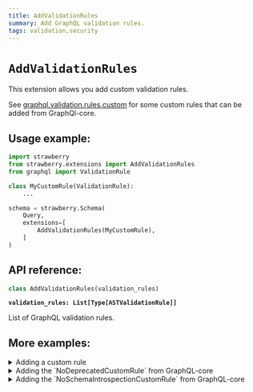 ```yaml
---
title: AddValidationRules
summary: Add GraphQL validation rules.
tags: validation,security
---
```


# `AddValidationRules`

This extension allows you add custom validation rules.

See [graphql.validation.rules.custom](https://github.com/graphql-python/graphql-core/tree/main/src/graphql/validation/rules/custom) for some custom rules that can be added from GraphQl-core.

## Usage example:

```python
import strawberry
from strawberry.extensions import AddValidationRules
from graphql import ValidationRule

class MyCustomRule(ValidationRule):
    ...

schema = strawberry.Schema(
    Query,
    extensions=[
        AddValidationRules(MyCustomRule),
    ]
)
```

## API reference:

```python
class AddValidationRules(validation_rules)
```

**`validation_rules: List[Type[ASTValidationRule]]`**

List of GraphQL validation rules.

## More examples:

<details>
  <summary>Adding a custom rule</summary>

```python
import strawberry
from strawberry.extensions import AddValidationRules
from graphql import ValidationRule

class CustomRule(ValidationRule):
    def enter_field(self, node, *args) -> None:
        if node.name.value == "example":
            self.report_error(GraphQLError("Can't query field 'example'"))

schema = strawberry.Schema(
    Query,
    extensions=[
        AddValidationRules([CustomRule]),
    ]
)

result = schema.execute_sync("{ example }")

assert str(result.errors[0]) == "Can't query field 'example'"
```

</details>

<details>
  <summary>Adding the `NoDeprecatedCustomRule` from GraphQL-core</summary>

```python
import strawberry
from strawberry.extensions import AddValidationRules
from graphql.validation import NoDeprecatedCustomRule

schema = strawberry.Schema(
    Query,
    extensions=[
        AddValidationRules([NoDeprecatedCustomRule]),
    ]
)
```

</details>

<details>
  <summary>Adding the `NoSchemaIntrospectionCustomRule` from GraphQL-core</summary>

```python
import strawberry
from strawberry.extensions import AddValidationRules
from graphql.validation import NoSchemaIntrospectionCustomRule

schema = strawberry.Schema(
    Query,
    extensions=[
        AddValidationRules([NoSchemaIntrospectionCustomRule]),
    ]
)
```

</details>
